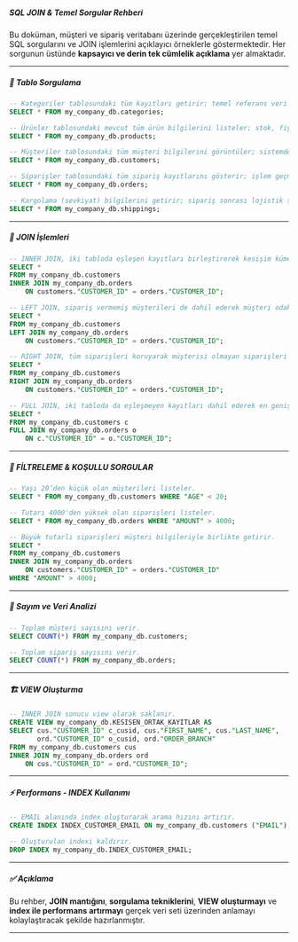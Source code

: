 ##### SQL JOIN & Temel Sorgular Rehberi

Bu doküman, müşteri ve sipariş veritabanı üzerinde gerçekleştirilen temel SQL sorgularını ve JOIN işlemlerini açıklayıcı örneklerle göstermektedir. Her sorgunun üstünde **kapsayıcı ve derin tek cümlelik açıklama** yer almaktadır.

---

##### 📂 Tablo Sorgulama

```sql
-- Kategoriler tablosundaki tüm kayıtları getirir; temel referans veri yapısını incelemek için kullanılır.
SELECT * FROM my_company_db.categories;

-- Ürünler tablosundaki mevcut tüm ürün bilgilerini listeler; stok, fiyat ve ürün tanımlarını görmemizi sağlar.
SELECT * FROM my_company_db.products;

-- Müşteriler tablosundaki tüm müşteri bilgilerini görüntüler; sistemde kayıtlı kişi tabanını anlamak için temel sorgudur.
SELECT * FROM my_company_db.customers;

-- Siparişler tablosundaki tüm sipariş kayıtlarını gösterir; işlem geçmişi ve satış verilerinin temel kaynağıdır.
SELECT * FROM my_company_db.orders;

-- Kargolama (sevkiyat) bilgilerini getirir; sipariş sonrası lojistik süreçlerin takibini sağlar.
SELECT * FROM my_company_db.shippings;
```

---

##### 🔗 JOIN İşlemleri

```sql
-- INNER JOIN, iki tabloda eşleşen kayıtları birleştirerek kesişim kümesini oluşturur.
SELECT *
FROM my_company_db.customers
INNER JOIN my_company_db.orders
    ON customers."CUSTOMER_ID" = orders."CUSTOMER_ID";
```

```sql
-- LEFT JOIN, sipariş vermemiş müşterileri de dahil ederek müşteri odaklı liste oluşturur.
SELECT *
FROM my_company_db.customers
LEFT JOIN my_company_db.orders
    ON customers."CUSTOMER_ID" = orders."CUSTOMER_ID";
```

```sql
-- RIGHT JOIN, tüm siparişleri koruyarak müşterisi olmayan siparişleri bile listede tutar.
SELECT *
FROM my_company_db.customers
RIGHT JOIN my_company_db.orders
    ON customers."CUSTOMER_ID" = orders."CUSTOMER_ID";
```

```sql
-- FULL JOIN, iki tabloda da eşleşmeyen kayıtları dahil ederek en geniş veri setini sunar.
SELECT *
FROM my_company_db.customers c
FULL JOIN my_company_db.orders o
    ON c."CUSTOMER_ID" = o."CUSTOMER_ID";
```

---

##### 🎯 FİLTRELEME & KOŞULLU SORGULAR

```sql
-- Yaşı 20’den küçük olan müşterileri listeler.
SELECT * FROM my_company_db.customers WHERE "AGE" < 20;

-- Tutarı 4000'den yüksek olan siparişleri listeler.
SELECT * FROM my_company_db.orders WHERE "AMOUNT" > 4000;

-- Büyük tutarlı siparişleri müşteri bilgileriyle birlikte getirir.
SELECT *
FROM my_company_db.customers
INNER JOIN my_company_db.orders
    ON customers."CUSTOMER_ID" = orders."CUSTOMER_ID"
WHERE "AMOUNT" > 4000;
```

---

##### 🧮 Sayım ve Veri Analizi

```sql
-- Toplam müşteri sayısını verir.
SELECT COUNT(*) FROM my_company_db.customers;

-- Toplam sipariş sayısını verir.
SELECT COUNT(*) FROM my_company_db.orders;
```

---

##### 🏗️ VIEW Oluşturma

```sql
-- INNER JOIN sonucu view olarak saklanır.
CREATE VIEW my_company_db.KESISEN_ORTAK_KAYITLAR AS
SELECT cus."CUSTOMER_ID" c_cusid, cus."FIRST_NAME", cus."LAST_NAME",
       ord."CUSTOMER_ID" o_cusid, ord."ORDER_BRANCH"
FROM my_company_db.customers cus
INNER JOIN my_company_db.orders ord
    ON cus."CUSTOMER_ID" = ord."CUSTOMER_ID";
```

---

##### ⚡ Performans - INDEX Kullanımı

```sql
-- EMAIL alanında index oluşturarak arama hızını artırır.
CREATE INDEX INDEX_CUSTOMER_EMAIL ON my_company_db.customers ("EMAIL");

-- Oluşturulan indexi kaldırır.
DROP INDEX my_company_db.INDEX_CUSTOMER_EMAIL;
```

---

##### ✅ Açıklama

Bu rehber, **JOIN mantığını**, **sorgulama tekniklerini**, **VIEW oluşturmayı** ve **index ile performans artırmayı** gerçek veri seti üzerinden anlamayı kolaylaştıracak şekilde hazırlanmıştır.

---